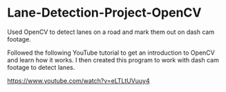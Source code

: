# Lane-Detection-Project-OpenCV
Used OpenCV to detect lanes on a road and mark them out on dash cam footage. 


Followed the following YouTube tutorial to get an introduction to OpenCV and learn how it works. I then created this program to work with dash cam footage to detect lanes. 

https://www.youtube.com/watch?v=eLTLtUVuuy4
